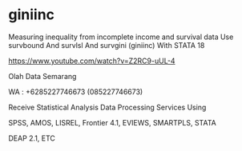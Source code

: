 # giniinc
Measuring inequality from incomplete income and survival data Use survbound And survlsl And survgini (giniinc) With STATA 18

https://www.youtube.com/watch?v=Z2RC9-uUL-4

Olah Data Semarang

WA : +6285227746673 (085227746673)

Receive Statistical Analysis Data Processing Services Using

SPSS, AMOS, LISREL, Frontier 4.1, EVIEWS, SMARTPLS, STATA

DEAP 2.1, ETC
